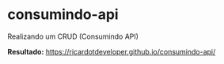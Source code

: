 # consumindo-api
Realizando um CRUD (Consumindo API) 

**Resultado:** https://ricardotdeveloper.github.io/consumindo-api/







